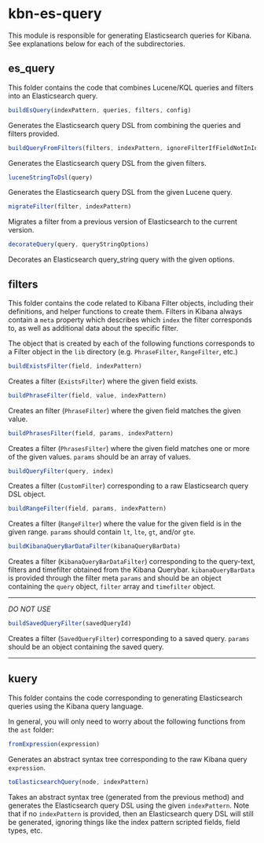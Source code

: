 # kbn-es-query

This module is responsible for generating Elasticsearch queries for Kibana. See explanations below for each of the subdirectories.

## es_query

This folder contains the code that combines Lucene/KQL queries and filters into an Elasticsearch query.

```javascript
buildEsQuery(indexPattern, queries, filters, config)
```

Generates the Elasticsearch query DSL from combining the queries and filters provided.

```javascript
buildQueryFromFilters(filters, indexPattern, ignoreFilterIfFieldNotInIndex, allowLeadingWildcards, queryStringOptions, dateFormatTZ)
```

Generates the Elasticsearch query DSL from the given filters.

```javascript
luceneStringToDsl(query)
```

Generates the Elasticsearch query DSL from the given Lucene query.

```javascript
migrateFilter(filter, indexPattern)
```

Migrates a filter from a previous version of Elasticsearch to the current version.

```javascript
decorateQuery(query, queryStringOptions)
```

Decorates an Elasticsearch query_string query with the given options.

## filters

This folder contains the code related to Kibana Filter objects, including their definitions, and helper functions to create them. Filters in Kibana always contain a `meta` property which describes which `index` the filter corresponds to, as well as additional data about the specific filter.

The object that is created by each of the following functions corresponds to a Filter object in the `lib` directory (e.g. `PhraseFilter`, `RangeFilter`, etc.)

```javascript
buildExistsFilter(field, indexPattern)
```

Creates a filter (`ExistsFilter`) where the given field exists.

```javascript
buildPhraseFilter(field, value, indexPattern)
```

Creates an filter (`PhraseFilter`) where the given field matches the given value.

```javascript
buildPhrasesFilter(field, params, indexPattern)
```

Creates a filter (`PhrasesFilter`) where the given field matches one or more of the given values. `params` should be an array of values. 

```javascript
buildQueryFilter(query, index)
```

Creates a filter (`CustomFilter`) corresponding to a raw Elasticsearch query DSL object.

```javascript
buildRangeFilter(field, params, indexPattern)
```

Creates a filter (`RangeFilter`) where the value for the given field is in the given range. `params` should contain `lt`, `lte`, `gt`, and/or `gte`.

```javascript
buildKibanaQueryBarDataFilter(kibanaQueryBarData)
```

Creates a filter (`KibanaQueryBarDataFilter`) corresponding to the query-text, filters and timefilter obtained from the Kibana Querybar. `kibanaQueryBarData` is provided through the filter meta `params` and should be an object containing the `query` object, `filter` array and `timefilter` object.
***
_DO NOT USE_
```javascript
buildSavedQueryFilter(savedQueryId)
```

Creates a filter (`SavedQueryFilter`) corresponding to a saved query. `params` should be an object containing the saved query.

***
## kuery

This folder contains the code corresponding to generating Elasticsearch queries using the Kibana query language.

In general, you will only need to worry about the following functions from the `ast` folder:

```javascript
fromExpression(expression)
```

Generates an abstract syntax tree corresponding to the raw Kibana query `expression`. 

```javascript
toElasticsearchQuery(node, indexPattern)
```

Takes an abstract syntax tree (generated from the previous method) and generates the Elasticsearch query DSL using the given `indexPattern`. Note that if no `indexPattern` is provided, then an Elasticsearch query DSL will still be generated, ignoring things like the index pattern scripted fields, field types, etc.

